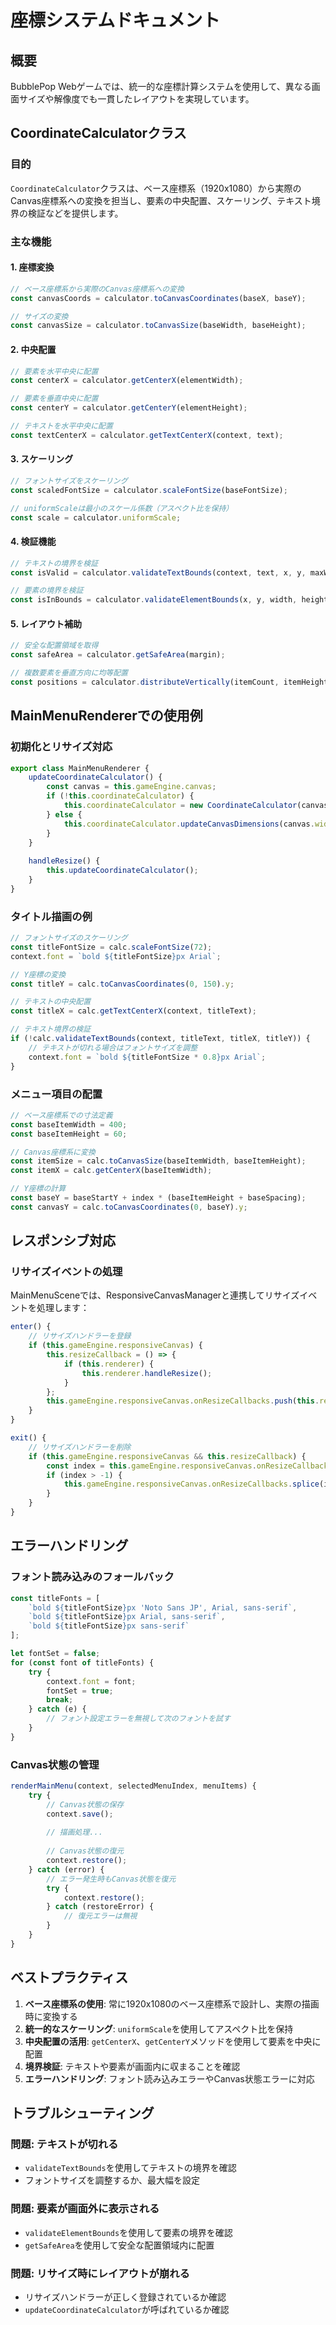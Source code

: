 # 座標システムドキュメント

## 概要

BubblePop Webゲームでは、統一的な座標計算システムを使用して、異なる画面サイズや解像度でも一貫したレイアウトを実現しています。

## CoordinateCalculatorクラス

### 目的
`CoordinateCalculator`クラスは、ベース座標系（1920x1080）から実際のCanvas座標系への変換を担当し、要素の中央配置、スケーリング、テキスト境界の検証などを提供します。

### 主な機能

#### 1. 座標変換
```javascript
// ベース座標系から実際のCanvas座標系への変換
const canvasCoords = calculator.toCanvasCoordinates(baseX, baseY);

// サイズの変換
const canvasSize = calculator.toCanvasSize(baseWidth, baseHeight);
```

#### 2. 中央配置
```javascript
// 要素を水平中央に配置
const centerX = calculator.getCenterX(elementWidth);

// 要素を垂直中央に配置
const centerY = calculator.getCenterY(elementHeight);

// テキストを水平中央に配置
const textCenterX = calculator.getTextCenterX(context, text);
```

#### 3. スケーリング
```javascript
// フォントサイズをスケーリング
const scaledFontSize = calculator.scaleFontSize(baseFontSize);

// uniformScaleは最小のスケール係数（アスペクト比を保持）
const scale = calculator.uniformScale;
```

#### 4. 検証機能
```javascript
// テキストの境界を検証
const isValid = calculator.validateTextBounds(context, text, x, y, maxWidth);

// 要素の境界を検証
const isInBounds = calculator.validateElementBounds(x, y, width, height);
```

#### 5. レイアウト補助
```javascript
// 安全な配置領域を取得
const safeArea = calculator.getSafeArea(margin);

// 複数要素を垂直方向に均等配置
const positions = calculator.distributeVertically(itemCount, itemHeight, startY, endY);
```

## MainMenuRendererでの使用例

### 初期化とリサイズ対応
```javascript
export class MainMenuRenderer {
    updateCoordinateCalculator() {
        const canvas = this.gameEngine.canvas;
        if (!this.coordinateCalculator) {
            this.coordinateCalculator = new CoordinateCalculator(canvas.width, canvas.height, 1920, 1080);
        } else {
            this.coordinateCalculator.updateCanvasDimensions(canvas.width, canvas.height);
        }
    }
    
    handleResize() {
        this.updateCoordinateCalculator();
    }
}
```

### タイトル描画の例
```javascript
// フォントサイズのスケーリング
const titleFontSize = calc.scaleFontSize(72);
context.font = `bold ${titleFontSize}px Arial`;

// Y座標の変換
const titleY = calc.toCanvasCoordinates(0, 150).y;

// テキストの中央配置
const titleX = calc.getTextCenterX(context, titleText);

// テキスト境界の検証
if (!calc.validateTextBounds(context, titleText, titleX, titleY)) {
    // テキストが切れる場合はフォントサイズを調整
    context.font = `bold ${titleFontSize * 0.8}px Arial`;
}
```

### メニュー項目の配置
```javascript
// ベース座標系での寸法定義
const baseItemWidth = 400;
const baseItemHeight = 60;

// Canvas座標系に変換
const itemSize = calc.toCanvasSize(baseItemWidth, baseItemHeight);
const itemX = calc.getCenterX(baseItemWidth);

// Y座標の計算
const baseY = baseStartY + index * (baseItemHeight + baseSpacing);
const canvasY = calc.toCanvasCoordinates(0, baseY).y;
```

## レスポンシブ対応

### リサイズイベントの処理
MainMenuSceneでは、ResponsiveCanvasManagerと連携してリサイズイベントを処理します：

```javascript
enter() {
    // リサイズハンドラーを登録
    if (this.gameEngine.responsiveCanvas) {
        this.resizeCallback = () => {
            if (this.renderer) {
                this.renderer.handleResize();
            }
        };
        this.gameEngine.responsiveCanvas.onResizeCallbacks.push(this.resizeCallback);
    }
}

exit() {
    // リサイズハンドラーを削除
    if (this.gameEngine.responsiveCanvas && this.resizeCallback) {
        const index = this.gameEngine.responsiveCanvas.onResizeCallbacks.indexOf(this.resizeCallback);
        if (index > -1) {
            this.gameEngine.responsiveCanvas.onResizeCallbacks.splice(index, 1);
        }
    }
}
```

## エラーハンドリング

### フォント読み込みのフォールバック
```javascript
const titleFonts = [
    `bold ${titleFontSize}px 'Noto Sans JP', Arial, sans-serif`,
    `bold ${titleFontSize}px Arial, sans-serif`,
    `bold ${titleFontSize}px sans-serif`
];

let fontSet = false;
for (const font of titleFonts) {
    try {
        context.font = font;
        fontSet = true;
        break;
    } catch (e) {
        // フォント設定エラーを無視して次のフォントを試す
    }
}
```

### Canvas状態の管理
```javascript
renderMainMenu(context, selectedMenuIndex, menuItems) {
    try {
        // Canvas状態の保存
        context.save();
        
        // 描画処理...
        
        // Canvas状態の復元
        context.restore();
    } catch (error) {
        // エラー発生時もCanvas状態を復元
        try {
            context.restore();
        } catch (restoreError) {
            // 復元エラーは無視
        }
    }
}
```

## ベストプラクティス

1. **ベース座標系の使用**: 常に1920x1080のベース座標系で設計し、実際の描画時に変換する
2. **統一的なスケーリング**: `uniformScale`を使用してアスペクト比を保持
3. **中央配置の活用**: `getCenterX`、`getCenterY`メソッドを使用して要素を中央に配置
4. **境界検証**: テキストや要素が画面内に収まることを確認
5. **エラーハンドリング**: フォント読み込みエラーやCanvas状態エラーに対応

## トラブルシューティング

### 問題: テキストが切れる
- `validateTextBounds`を使用してテキストの境界を確認
- フォントサイズを調整するか、最大幅を設定

### 問題: 要素が画面外に表示される
- `validateElementBounds`を使用して要素の境界を確認
- `getSafeArea`を使用して安全な配置領域内に配置

### 問題: リサイズ時にレイアウトが崩れる
- リサイズハンドラーが正しく登録されているか確認
- `updateCoordinateCalculator`が呼ばれているか確認
